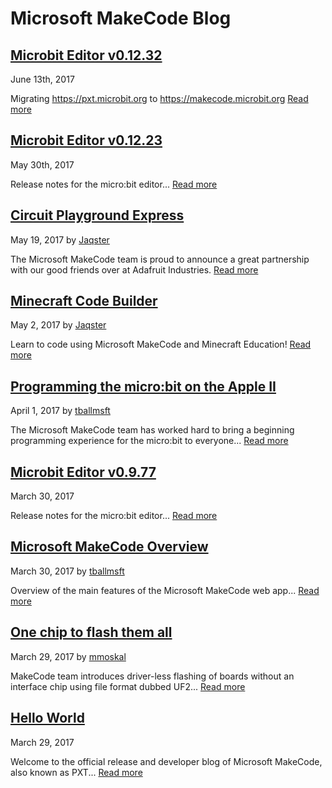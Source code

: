 # Microsoft MakeCode Blog

## [Microbit Editor v0.12.32](/blog/microbit/v0.12.32)

June 13th, 2017

Migrating https://pxt.microbit.org to https://makecode.microbit.org 
[Read more](/blog/microbit/v0.12.32)

## [Microbit Editor v0.12.23](/blog/microbit/v0.12.23)

May 30th, 2017

Release notes for the micro:bit editor...
[Read more](/blog/microbit/v0.12.23)

## [Circuit Playground Express](/blog/adafruit-cplay-express)

May 19, 2017 by [Jaqster](https://github.com/Jaqster)

The Microsoft MakeCode team is proud to announce a great partnership
with our good friends over at Adafruit Industries.
[Read more](/blog/adafruit-cplay-express)

## [Minecraft Code Builder](/blog/minecraft-code-builder)

May 2, 2017 by [Jaqster](https://github.com/Jaqster)

Learn to code using Microsoft MakeCode and Minecraft Education!
[Read more](/blog/minecraft-code-builder)

## [Programming the micro:bit on the Apple II](/blog/appleII)

April 1, 2017 by [tballmsft](https://github.com/tballmsft)

The Microsoft MakeCode team has worked hard to bring a beginning programming experience
for the micro:bit to everyone...
[Read more](/blog/appleII)

## [Microbit Editor v0.9.77](/blog/microbit/v0.9.77)

March 30, 2017

Release notes for the micro:bit editor...
[Read more](/blog/microbit/v0.9.77)

## [Microsoft MakeCode Overview](/blog/makecode-overview)

March 30, 2017 by [tballmsft](https://github.com/tballmsft)

Overview of the main features of the Microsoft MakeCode web app...
[Read more](/blog/makecode-overview)

## [One chip to flash them all](/blog/one-chip-to-flash-them-all)

March 29, 2017 by [mmoskal](https://github.com/mmoskal)

MakeCode team introduces driver-less flashing of boards without an interface chip
using file format dubbed UF2...
[Read more](/blog/one-chip-to-flash-them-all)

## [Hello World](/blog/hello-world)

March 29, 2017

Welcome to the official release and developer blog of Microsoft MakeCode, also known as PXT...
[Read more](/blog/hello-world)

